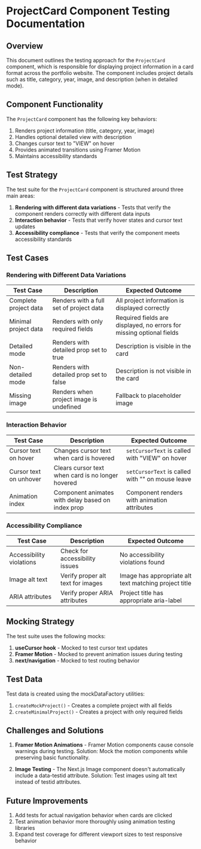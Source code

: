 # ProjectCard Component Testing Documentation

## Overview

This document outlines the testing approach for the `ProjectCard` component, which is responsible for displaying project information in a card format across the portfolio website. The component includes project details such as title, category, year, image, and description (when in detailed mode).

## Component Functionality

The `ProjectCard` component has the following key behaviors:

1. Renders project information (title, category, year, image)
2. Handles optional detailed view with description
3. Changes cursor text to "VIEW" on hover
4. Provides animated transitions using Framer Motion
5. Maintains accessibility standards

## Test Strategy

The test suite for the `ProjectCard` component is structured around three main areas:

1. **Rendering with different data variations** - Tests that verify the component renders correctly with different data inputs
2. **Interaction behavior** - Tests that verify hover states and cursor text updates
3. **Accessibility compliance** - Tests that verify the component meets accessibility standards

## Test Cases

### Rendering with Different Data Variations

| Test Case | Description | Expected Outcome |
|-----------|-------------|------------------|
| Complete project data | Renders with a full set of project data | All project information is displayed correctly |
| Minimal project data | Renders with only required fields | Required fields are displayed, no errors for missing optional fields |
| Detailed mode | Renders with detailed prop set to true | Description is visible in the card |
| Non-detailed mode | Renders with detailed prop set to false | Description is not visible in the card |
| Missing image | Renders when project image is undefined | Fallback to placeholder image |

### Interaction Behavior

| Test Case | Description | Expected Outcome |
|-----------|-------------|------------------|
| Cursor text on hover | Changes cursor text when card is hovered | `setCursorText` is called with "VIEW" on hover |
| Cursor text on unhover | Clears cursor text when card is no longer hovered | `setCursorText` is called with "" on mouse leave |
| Animation index | Component animates with delay based on index prop | Component renders with animation attributes |

### Accessibility Compliance

| Test Case | Description | Expected Outcome |
|-----------|-------------|------------------|
| Accessibility violations | Check for accessibility issues | No accessibility violations found |
| Image alt text | Verify proper alt text for images | Image has appropriate alt text matching project title |
| ARIA attributes | Verify proper ARIA attributes | Project title has appropriate aria-label |

## Mocking Strategy

The test suite uses the following mocks:

1. **useCursor hook** - Mocked to test cursor text updates
2. **Framer Motion** - Mocked to prevent animation issues during testing
3. **next/navigation** - Mocked to test routing behavior

## Test Data

Test data is created using the mockDataFactory utilities:

1. `createMockProject()` - Creates a complete project with all fields
2. `createMinimalProject()` - Creates a project with only required fields

## Challenges and Solutions

1. **Framer Motion Animations** - Framer Motion components cause console warnings during testing. Solution: Mock the motion components while preserving basic functionality.

2. **Image Testing** - The Next.js Image component doesn't automatically include a data-testid attribute. Solution: Test images using alt text instead of testid attributes.

## Future Improvements

1. Add tests for actual navigation behavior when cards are clicked
2. Test animation behavior more thoroughly using animation testing libraries
3. Expand test coverage for different viewport sizes to test responsive behavior 